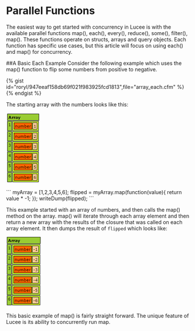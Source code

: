 # Parallel Functions
The easiest way to get started with concurrency in Lucee is with the available parallel functions map(), each(), every(), reduce(), some(), filter(), map(). These functions operate on structs, arrays and query objects. Each function has specific use cases, but this article will focus on using each() and map() for concurrency. 

##A Basic Each Example
Consider the following example which uses the map() function to flip some numbers from positive to negative. 

{% gist id="roryl/947eeaf158db69f021f983925fcd1813",file="array_each.cfm" %}{% endgist %}

The starting array with the numbers looks like this:

![](array_each_original.png)


<noscript>
```
<cfscript>
myArray = [1,2,3,4,5,6];
flipped = myArray.map(function(value){
	return value * -1;
});
writeDump(flipped);
</cfscript>
```
</noscript>

This example started with an array of numbers, and then calls the map() method on the array. map() will iterate through each array element and then return a new array with the results of the closure that was called on each array element. It then dumps the result of `flipped` which looks like:

![](array_each.png)

This basic example of map() is fairly straight forward. The unique feature of Lucee is its ability to concurrently run map.

##
